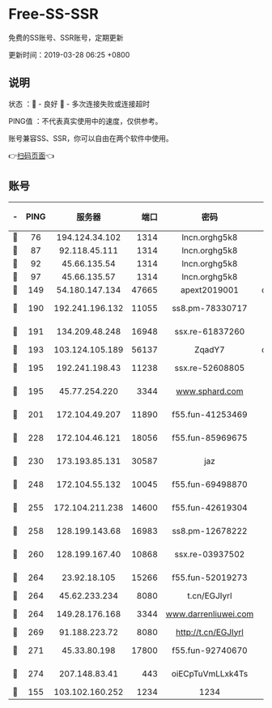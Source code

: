 # Free-SS-SSR

免费的SS账号、SSR账号，定期更新

更新时间：2019-03-28 06:25 +0800

## 说明

状态     ：🙂 - 良好 🙁 - 多次连接失败或连接超时

PING值   ：不代表真实使用中的速度，仅供参考。

账号兼容SS、SSR，你可以自由在两个软件中使用。

👉[扫码页面](https://liesauer.github.io/Free-SS-SSR/)👈

## 账号

|-|PING|服务器|端口|密码|加密方式|区域|
|:----:|:----:|:-----:|-----:|:----:|:----:|:----:|
|🙂|76|194.124.34.102|1314|lncn.orghg5k8|rc4|JP|
|🙂|87|92.118.45.111|1314|lncn.orghg5k8|rc4|GR|
|🙂|92|45.66.135.54|1314|lncn.orghg5k8|rc4|US|
|🙂|97|45.66.135.57|1314|lncn.orghg5k8|rc4|US|
|🙂|149|54.180.147.134|47665|apext2019001|chacha20|KR|
|🙂|190|192.241.196.132|11055|ss8.pm-78330717|aes-256-cfb|US|
|🙂|191|134.209.48.248|16948|ssx.re-61837260|aes-256-cfb|US|
|🙂|193|103.124.105.189|56137|ZqadY7|chacha20|US|
|🙂|195|192.241.198.43|11238|ssx.re-52608805|aes-256-cfb|US|
|🙂|195|45.77.254.220|3344|www.sphard.com|aes-256-cfb|SG|
|🙂|201|172.104.49.207|11890|f55.fun-41253469|aes-256-cfb|SG|
|🙂|228|172.104.46.121|18056|f55.fun-85969675|aes-256-cfb|SG|
|🙂|230|173.193.85.131|30587|jaz|aes-256-cfb|US|
|🙂|248|172.104.55.132|10045|f55.fun-69498870|aes-256-cfb|SG|
|🙂|255|172.104.211.238|14600|f55.fun-42619304|aes-256-cfb|US|
|🙂|258|128.199.143.68|16983|ss8.pm-12678222|aes-256-cfb|SG|
|🙂|260|128.199.167.40|10868|ssx.re-03937502|aes-256-cfb|SG|
|🙂|264|23.92.18.105|15266|f55.fun-52019273|aes-256-cfb|US|
|🙂|264|45.62.233.234|8080|t.cn/EGJIyrl|rc4-md5|CA|
|🙂|264|149.28.176.168|3344|www.darrenliuwei.com|aes-256-cfb|AU|
|🙂|269|91.188.223.72|8080|http://t.cn/EGJIyrl|rc4-md5|RU|
|🙂|271|45.33.80.198|17800|f55.fun-92740670|aes-256-cfb|US|
|🙂|274|207.148.83.41|443|oiECpTuVmLLxk4Ts|aes-256-cfb|AU|
|🙂|155|103.102.160.252|1234|1234|rc4-md5|JP|
